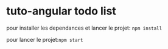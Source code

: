 # tuto-angular todo list

pour installer les dependances et lancer le projet:
`npm install`

pour lancer le projet:`npm start`
